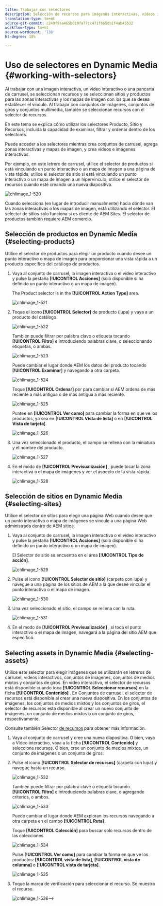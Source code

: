 ```yaml
---
title: Trabajar con selectores
description: Selección de recursos para imágenes interactivas, vídeos interactivos y pancartas de carrusel
translation-type: tm+mt
source-git-commit: c240f9aa465b019fa77cc471f865db1f4ab45532
workflow-type: tm+mt
source-wordcount: '738'
ht-degree: 18%

---
```



# Uso de selectores en Dynamic Media {#working-with-selectors}

Al trabajar con una imagen interactiva, un vídeo interactivo o una pancarta de carrusel, se seleccionan recursos y se seleccionan sitios y productos para las zonas interactivas y los mapas de imagen con los que se desea establecer el vínculo. Al trabajar con conjuntos de imágenes, conjuntos de giros y conjuntos multimedia, también se seleccionan recursos con el selector de recursos.

En este tema se explica cómo utilizar los selectores Producto, Sitio y Recursos, incluida la capacidad de examinar, filtrar y ordenar dentro de los selectores.

Puede acceder a los selectores mientras crea conjuntos de carrusel, agrega zonas interactivas y mapas de imagen, y crea vídeos e imágenes interactivos.

Por ejemplo, en este letrero de carrusel, utilice el selector de productos si está vinculando un punto interactivo o un mapa de imagen a una página de vista rápida; utilice el selector de sitio si está vinculando un punto interactivo o un mapa de imagen a un hipervínculo; utilice el selector de recursos cuando esté creando una nueva diapositiva.

![chlimage_1-520](assets/chlimage_1-520.png)

Cuando selecciona (en lugar de introducir manualmente) hacia dónde van las zonas interactivas o los mapas de imagen, está utilizando el selector. El selector de sitios solo funciona si es cliente de AEM Sites. El selector de productos también requiere AEM comercio.

## Selección de productos en Dynamic Media {#selecting-products}

Utilice el selector de productos para elegir un producto cuando desee un punto interactivo o mapa de imagen para proporcionar una vista rápida a un producto específico del catálogo de productos.

1. Vaya al conjunto de carrusel, la imagen interactiva o el vídeo interactivo y pulse la pestaña **[!UICONTROL Acciones]** (solo disponible si ha definido un punto interactivo o un mapa de imagen).

   The Product selector is in the **[!UICONTROL Action Type]** area.

   ![chlimage_1-521](assets/chlimage_1-521.png)

1. Toque el icono **[!UICONTROL Selector]** de producto (lupa) y vaya a un producto del catálogo.

   ![chlimage_1-522](assets/chlimage_1-522.png)

   También puede filtrar por palabra clave o etiqueta tocando **[!UICONTROL Filtro]** e introduciendo palabras clave, o seleccionando etiquetas, o ambas.

   ![chlimage_1-523](assets/chlimage_1-523.png)

   Puede cambiar el lugar donde AEM los datos del producto tocando **[!UICONTROL Examinar]** y navegando a otra carpeta.

   ![chlimage_1-524](assets/chlimage_1-524.png)

   Toque **[!UICONTROL Ordenar]** por para cambiar si AEM ordena de más reciente a más antigua o de más antigua a más reciente.

   ![chlimage_1-525](assets/chlimage_1-525.png)

   Puntee en **[!UICONTROL Ver como]** para cambiar la forma en que ve los productos, ya sea en **[!UICONTROL Vista de lista]** o en **[!UICONTROL Vista de tarjeta]**.

   ![chlimage_1-526](assets/chlimage_1-526.png)

1. Una vez seleccionado el producto, el campo se rellena con la miniatura y el nombre del producto.

   ![chlimage_1-527](assets/chlimage_1-527.png)

1. En el modo de **[!UICONTROL Previsualización]** , puede tocar la zona interactiva o el mapa de imágenes y ver el aspecto de la vista rápida.

   ![chlimage_1-528](assets/chlimage_1-528.png)

## Selección de sitios en Dynamic Media {#selecting-sites}

Utilice el selector de sitios para elegir una página Web cuando desee que un punto interactivo o mapa de imágenes se vincule a una página Web administrada dentro de AEM sitios.

1. Vaya al conjunto de carrusel, la imagen interactiva o el vídeo interactivo y pulse la pestaña **[!UICONTROL Acciones]** (solo disponible si ha definido un punto interactivo o un mapa de imagen).

   El Selector de sitio se encuentra en el área **[!UICONTROL Tipo de acción]**.

   ![chlimage_1-529](assets/chlimage_1-529.png)

1. Pulse el icono **[!UICONTROL Selector de sitio]** (carpeta con lupa) y navegue a una página de los sitios de AEM a la que desee vincular el punto interactivo o el mapa de imagen.

   ![chlimage_1-530](assets/chlimage_1-530.png)

1. Una vez seleccionado el sitio, el campo se rellena con la ruta.

   ![chlimage_1-531](assets/chlimage_1-531.png)

1. En el modo de **[!UICONTROL Previsualización]** , si toca el punto interactivo o el mapa de imagen, navegará a la página del sitio AEM que especificó.

## Selecting assets in Dynamic Media {#selecting-assets}

Utilice este selector para elegir imágenes que se utilizarán en letreros de carrusel, vídeos interactivos, conjuntos de imágenes, conjuntos de medios mixtos y conjuntos de giros. En vídeo interactivo, el selector de recursos está disponible cuando toca **[!UICONTROL Seleccionar recursos]** en la ficha **[!UICONTROL Contenido]** . En Conjuntos de carrusel, el selector de recursos está disponible al crear una nueva diapositiva. En los conjuntos de imágenes, los conjuntos de medios mixtos y los conjuntos de giros, el selector de recursos está disponible al crear un nuevo conjunto de imágenes, un conjunto de medios mixtos o un conjunto de giros, respectivamente.

Consulte también Selector [de recursos](/help/assets/search-assets.md#assetselector) para obtener más información.

1. Vaya al conjunto de carrusel y cree una nueva diapositiva. O bien, vaya a Vídeo interactivo, vaya a la ficha **[!UICONTROL Contenido]** y seleccione recursos. O bien, cree un conjunto de medios mixtos, un conjunto de imágenes o un conjunto de giros.
1. Pulse el icono **[!UICONTROL Selector de recursos]** (carpeta con lupa) y navegue hasta un recurso.

   ![chlimage_1-532](assets/chlimage_1-532.png)

   También puede filtrar por palabra clave o etiqueta tocando **[!UICONTROL Filtro]** e introduciendo palabras clave, o agregando criterios, o ambos.

   ![chlimage_1-533](assets/chlimage_1-533.png)

   Puede cambiar el lugar donde AEM exploran los recursos navegando a otra carpeta en el campo **[!UICONTROL Ruta]** .

   Toque **[!UICONTROL Colección]** para buscar solo recursos dentro de las colecciones.

   ![chlimage_1-534](assets/chlimage_1-534.png)

   Pulse **[!UICONTROL Ver como]** para cambiar la forma en que ve los productos: **[!UICONTROL vista de lista]**, **[!UICONTROL vista de columna]** o **[!UICONTROL vista de tarjeta]**.

   ![chlimage_1-535](assets/chlimage_1-535.png)

1. Toque la marca de verificación para seleccionar el recurso. Se muestra el recurso.

   ![chlimage_1-536](assets/chlimage_1-536.png)—>
